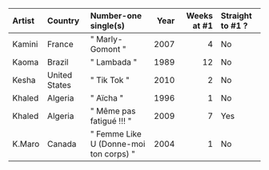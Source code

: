 | Artist   | Country       | Number-one single(s)                   |   Year |   Weeks at #1 | Straight to #1 ?   |
|:---------|:--------------|:---------------------------------------|-------:|--------------:|:-------------------|
| Kamini   | France        | " Marly-Gomont "                       |   2007 |             4 | No                 |
| Kaoma    | Brazil        | " Lambada "                            |   1989 |            12 | No                 |
| Kesha    | United States | " Tik Tok "                            |   2010 |             2 | No                 |
| Khaled   | Algeria       | " Aïcha "                              |   1996 |             1 | No                 |
| Khaled   | Algeria       | " Même pas fatigué !!! "               |   2009 |             7 | Yes                |
| K.Maro   | Canada        | " Femme Like U (Donne-moi ton corps) " |   2004 |             1 | No                 |